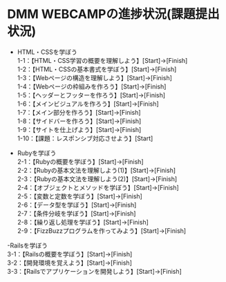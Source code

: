 DMM WEBCAMPの進捗状況(課題提出状況)
=====

- HTML・CSSを学ぼう  
	1-1：【HTML・CSS学習の概要を理解しよう】[Start]→[Finish]  
	1-2：【HTML・CSSの基本書式を学ぼう】[Start]→[Finish]  
	1-3：【Webページの構造を理解しよう】[Start]→[Finish]  
	1-4：【Webページの枠組みを作ろう】[Start]→[Finish]  
	1-5：【ヘッダーとフッターを作ろう】[Start]→[Finish]  
	1-6：【メインビジュアルを作ろう】[Start]→[Finish]  
	1-7：【メイン部分を作ろう】[Start]→[Finish]  
	1-8：【サイドバーを作ろう】[Start]→[Finish]  
	1-9：【サイトを仕上げよう】[Start]→[Finish]  
	1-10：【課題：レスポンシブ対応させよう】[Start]  

- Rubyを学ぼう  
	2-1：【Rubyの概要を学ぼう】[Start]→[Finish]  
	2-2：【Rubyの基本文法を理解しよう(1)】[Start]→[Finish]  
	2-3：【Rubyの基本文法を理解しよう(2)】[Start]→[Finish]  
	2-4：【オブジェクトとメソッドを学ぼう】[Start]→[Finish]  
	2-5：【変数と定数を学ぼう】[Start]→[Finish]  
	2-6：【データ型を学ぼう】[Start]→[Finish]  
	2-7：【条件分岐を学ぼう】[Start]→[Finish]  
	2-8：【繰り返し処理を学ぼう】[Start]→[Finish]  
	2-9：【FizzBuzzプログラムを作ってみよう】[Start]→[Finish]  

-Railsを学ぼう  
	3-1：【Railsの概要を学ぼう】[Start]→[Finish]  
	3-2：【開発環境を覚えよう】[Start]→[Finish]  
	3-3：【Railsでアプリケーションを開発しよう】[Start]→[Finish]  